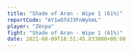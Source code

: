 ```yaml
---
title: "Shade of Aran - Wipe 1 (61%)"
reportCode: "AY1wQfdJ3FnWykmL"
player: "Zênpa"
fight: "Shade of Aran - Wipe 1 (61%)"
date: 2021-08-09T18:51:45.833000+00:00
---
```

